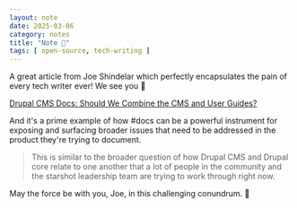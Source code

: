 ```yaml
---
layout: note
date: 2025-03-06
category: notes
title: "Note 📝"
tags: [ open-source, tech-writing ]
---
```


A great article from Joe Shindelar which perfectly encapsulates the pain of every tech writer ever! We see you 🤗 

[Drupal CMS Docs: Should We Combine the CMS and User Guides?](https://drupalize.me/blog/drupal-cms-docs-should-we-combine-cms-and-user-guides)

And it's a prime example of how #docs can be a powerful instrument for exposing and surfacing broader issues that need to be addressed in the product they're trying to document.

> This is similar to the broader question of how Drupal CMS and Drupal core relate to one another that a lot of people in the
> community and the starshot leadership team are trying to work through right now.

May the force be with you, Joe, in this challenging conundrum. 🔧
